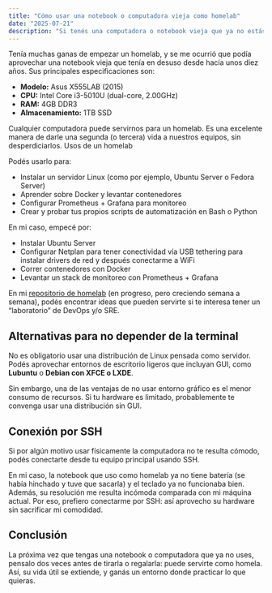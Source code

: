 ```yaml
---
title: "Cómo usar una notebook o computadora vieja como homelab"
date: "2025-07-21"
description: "Si tenés una computadora o notebook vieja que ya no estás usando, podés transformarla en un homelab. En este artículo, te cuento cómo lo hice yo y te doy ideas para aprovecharla al máximo."
---
```


Tenía muchas ganas de empezar un homelab, y se me ocurrió que podía aprovechar una notebook vieja que tenía en desuso desde hacía unos diez años. Sus principales especificaciones son:

- **Modelo:** Asus X555LAB (2015)
- **CPU:** Intel Core i3-5010U (dual-core, 2.00GHz)
- **RAM:** 4GB DDR3
- **Almacenamiento:** 1TB SSD

Cualquier computadora puede servirnos para un homelab. Es una excelente manera de darle una segunda (o tercera) vida a nuestros equipos, sin desperdiciarlos.
Usos de un homelab

Podés usarlo para:

- Instalar un servidor Linux (como por ejemplo, Ubuntu Server o Fedora Server)
- Aprender sobre Docker y levantar contenedores
- Configurar Prometheus + Grafana para monitoreo
- Crear y probar tus propios scripts de automatización en Bash o Python

En mi caso, empecé por:

- Instalar Ubuntu Server
- Configurar Netplan para tener conectividad vía USB tethering para instalar drivers de red y después conectarme a WiFi
- Correr contenedores con Docker
- Levantar un stack de monitoreo con Prometheus + Grafana

En mi [repositorio de homelab](https://github.com/aronmilenait/homelab) (en progreso, pero creciendo semana a semana), podés encontrar ideas que pueden servirte si te interesa tener un “laboratorio” de DevOps y/o SRE.

## Alternativas para no depender de la terminal

No es obligatorio usar una distribución de Linux pensada como servidor. Podés aprovechar entornos de escritorio ligeros que incluyan GUI, como **Lubuntu** o **Debian con XFCE o LXDE**.

Sin embargo, una de las ventajas de no usar entorno gráfico es el menor consumo de recursos. Si tu hardware es limitado, probablemente te convenga usar una distribución sin GUI.

## Conexión por SSH

Si por algún motivo usar físicamente la computadora no te resulta cómodo, podés conectarte desde tu equipo principal usando SSH.

En mi caso, la notebook que uso como homelab ya no tiene batería (se había hinchado y tuve que sacarla) y el teclado ya no funcionaba bien. Además, su resolución me resulta incómoda comparada con mi máquina actual. Por eso, prefiero conectarme por SSH: así aprovecho su hardware sin sacrificar mi comodidad.

## Conclusión

La próxima vez que tengas una notebook o computadora que ya no uses, pensalo dos veces antes de tirarla o regalarla: puede servirte como homela. Así, su vida útil se extiende, y ganás un entorno donde practicar lo que quieras.

